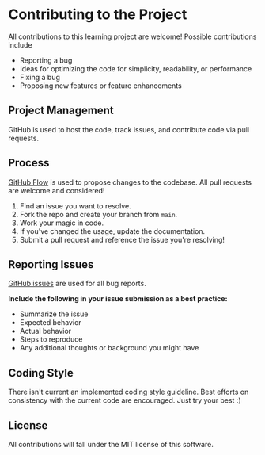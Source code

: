 # Contributing to the Project

All contributions to this learning project are welcome! Possible contributions include

- Reporting a bug
- Ideas for optimizing the code for simplicity, readability, or performance
- Fixing a bug
- Proposing new features or feature enhancements

## Project Management

GitHub is used to host the code, track issues, and contribute code via pull requests.

## Process

[GitHub Flow](https://guides.github.com/introduction/flow/index.html) is used to propose changes to the codebase. All pull requests are welcome and considered!

1. Find an issue you want to resolve.
2. Fork the repo and create your branch from `main`.
3. Work your magic in code.
4. If you've changed the usage, update the documentation.
5. Submit a pull request and reference the issue you're resolving!

## Reporting Issues

[GitHub issues](https://github.com/skillsreactor/rpg-learning-example/issues) are used for all bug reports.

**Include the following in your issue submission as a best practice:**

- Summarize the issue
- Expected behavior
- Actual behavior
- Steps to reproduce
- Any additional thoughts or background you might have

## Coding Style

There isn't current an implemented coding style guideline. Best efforts on consistency with the current code are encouraged. Just try your best :)


## License

All contributions will fall under the MIT license of this software.
